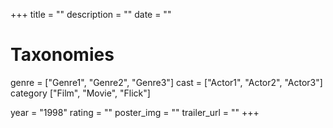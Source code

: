 +++
title = ""
description = ""
date = ""

# Taxonomies
genre = ["Genre1", "Genre2", "Genre3"]
cast = ["Actor1", "Actor2", "Actor3"]
category ["Film", "Movie", "Flick"]

year = "1998"
rating = ""
poster_img = ""
trailer_url = ""
+++
